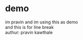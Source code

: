 # demo
im pravin and im using this as demo
<br>
and this is for line break
<br>
authur: pravin kawthale

